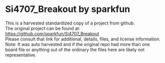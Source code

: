 
# Si4707_Breakout by sparkfun  
This is a harvested standardized copy of a project from github.  
The original project can be found at:  
https://github.com/sparkfun/Si4707_Breakout  
Please consult that link for additional, details, files, and license information.  
Note: It was auto harvested and if the original repo had more than one board file or anything out of the ordinary the files here are likely not representative.  
    
